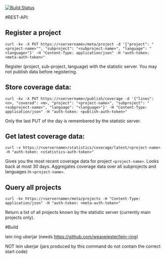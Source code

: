 [![Build Status](https://travis-ci.org/freiheit-com/fdc-test-statistics.svg?branch=master)](https://travis-ci.org/freiheit-com/fdc-test-statistics)

#REST-API:

## Register a project

    curl -kv -X PUT https://<servername>/meta/project -d '{"project": "<project-name>"", "subproject": "<subproject-name>", "language": "<language>"}' -H "Content-Type: application/json" -H "auth-token: <meta-auth-token>"

Register (project, sub-project, language) with the statistic server. You may not publish data before registering.

## Store coverage data:

    curl -kv -X PUT https://<servername>/publish/coverage -d '{"lines": <n>, "covered": <m>, "project": "<project-name>", "subproject": "<subproject-name>", "language": "<language>"}' -H "Content-Type: application/json" -H "auth-token: <publish-auth-token>"

Only the last PUT of the day is remembered by the statistic server.

## Get latest coverage data:

    curl -v https://<servername>/statistics/coverage/latest/<project-name> -H "auth-token: <statistics-auth-token>"

Gives you the most recent coverage data for project `<project-name>`. Looks back at most 30 days.
Aggregates coverage data over all subprojects and languages in `<project-name>`.

## Query all projects

    curl -kv https://<servername>/meta/projects -H "Content-Type: application/json" -H "auth-token: <meta-auth-token>"

Return a list of all projects known by the statistic server (currently main projects only).

#Build

lein ring uberjar (needs https://github.com/weavejester/lein-ring)

NOT lein uberjar (jars produced by this command do not contain the correct start code)

